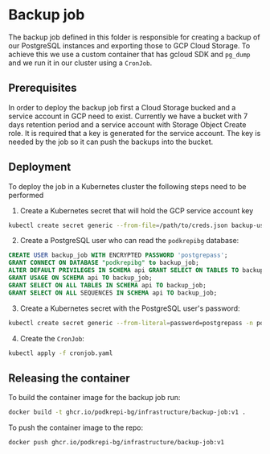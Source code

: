 # Backup job
The backup job defined in this folder is responsible for creating a backup of our PostgreSQL instances and exporting those to GCP Cloud Storage. To achieve this we use a custom container that has gcloud SDK and `pg_dump` and we run it in our cluster using a `CronJob`.

## Prerequisites
In order to deploy the backup job first a Cloud Storage bucked and a service account in GCP need to exist. Currently we have a bucket with 7 days retention period and a service account with Storage Object Create role. It is required that a key is generated for the service account. The key is needed by the job so it can push the backups into the bucket.

## Deployment
To deploy the job in a Kubernetes cluster the following steps need to be performed
1. Create a Kubernetes secret that will hold the GCP service account key
```bash
kubectl create secret generic --from-file=/path/to/creds.json backup-user-gcloud -n podkrepibg
```
2. Create a PostgreSQL user who can read the `podkrepibg` database:
```sql
CREATE USER backup_job WITH ENCRYPTED PASSWORD 'postgrepass';
GRANT CONNECT ON DATABASE "podkrepibg" to backup_job;
ALTER DEFAULT PRIVILEGES IN SCHEMA api GRANT SELECT ON TABLES TO backup_job;
GRANT USAGE ON SCHEMA api TO backup_job;
GRANT SELECT ON ALL TABLES IN SCHEMA api TO backup_job;
GRANT SELECT ON ALL SEQUENCES IN SCHEMA api TO backup_job;
```
3. Create a Kubernetes secret with the PostgreSQL user's password:
```bash
kubectl create secret generic --from-literal=password=postgrepass -n podkrepibg backup-user-postgresql
```
4. Create the `CronJob`:
```bash
kubectl apply -f cronjob.yaml
```

## Releasing the container
To build the container image for the backup job run:
```bash
docker build -t ghcr.io/podkrepi-bg/infrastructure/backup-job:v1 .
```

To push the container image to the repo:
```bash
docker push ghcr.io/podkrepi-bg/infrastructure/backup-job:v1 
```